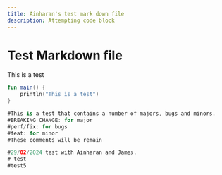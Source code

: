 ```yaml
---
title: Ainharan's test mark down file
description: Attempting code block
---
```

# Test Markdown file

This is a test

```kotlin
fun main() {
    println("This is a test")
}

#This is a test that contains a number of majors, bugs and minors. 
#BREAKING CHANGE: for major
#perf/fix: for bugs
#feat: for minor
#These comments will be remain

#29/02/2024 test with Ainharan and James. 
# test 
#test5
```
